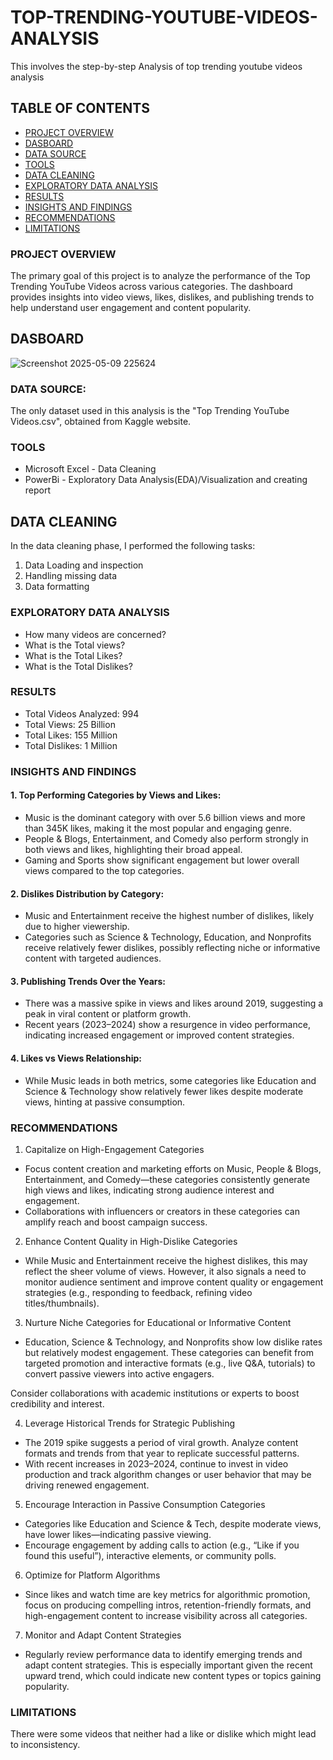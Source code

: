# TOP-TRENDING-YOUTUBE-VIDEOS-ANALYSIS
This involves the step-by-step Analysis of top trending youtube videos analysis

## TABLE OF CONTENTS
- [PROJECT OVERVIEW](project-overview)
- [DASBOARD](dashboard)
- [DATA SOURCE](data-source)
- [TOOLS](tools)
- [DATA CLEANING](data-cleaning)
- [EXPLORATORY DATA ANALYSIS](exploratory-data-analysis)
- [RESULTS](results)
- [INSIGHTS AND FINDINGS](insights-and-findings)
- [RECOMMENDATIONS](recommendations)
- [LIMITATIONS](limitations)


### PROJECT OVERVIEW
The primary goal of this project is to analyze the performance of the Top Trending YouTube Videos across various categories. The dashboard provides insights into video views, likes, dislikes, and publishing trends to help understand user engagement and content popularity.

## DASBOARD  

![Screenshot 2025-05-09 225624](https://github.com/user-attachments/assets/bb7bfbc4-de63-42f7-87ee-7923aa61b01e)

### DATA SOURCE:
The only dataset used in this analysis is the "Top Trending YouTube Videos.csv", obtained from Kaggle website.

### TOOLS
- Microsoft Excel - Data Cleaning
- PowerBi - Exploratory Data Analysis(EDA)/Visualization and creating report

## DATA CLEANING
In the data cleaning phase, I performed the following tasks:
1. Data Loading and inspection
2. Handling missing data
3. Data formatting

### EXPLORATORY DATA ANALYSIS
- How many videos are concerned?
- What is the Total views?
- What is the Total Likes?
- What is the Total Dislikes?

### RESULTS
- Total Videos Analyzed: 994
- Total Views: 25 Billion
- Total Likes: 155 Million
- Total Dislikes: 1 Million


### INSIGHTS AND FINDINGS
#### 1. Top Performing Categories by Views and Likes:
- Music is the dominant category with over 5.6 billion views and more than 345K likes, making it the most popular and engaging genre.
- People & Blogs, Entertainment, and Comedy also perform strongly in both views and likes, highlighting their broad appeal.
- Gaming and Sports show significant engagement but lower overall views compared to the top categories.

#### 2. Dislikes Distribution by Category:
- Music and Entertainment receive the highest number of dislikes, likely due to higher viewership.
- Categories such as Science & Technology, Education, and Nonprofits receive relatively fewer dislikes, possibly reflecting niche or informative content with targeted audiences.

#### 3. Publishing Trends Over the Years:
- There was a massive spike in views and likes around 2019, suggesting a peak in viral content or platform growth.
- Recent years (2023–2024) show a resurgence in video performance, indicating increased engagement or improved content strategies.

#### 4. Likes vs Views Relationship:
- While Music leads in both metrics, some categories like Education and Science & Technology show relatively fewer likes despite moderate views, hinting at passive consumption.

### RECOMMENDATIONS
1. Capitalize on High-Engagement Categories
- Focus content creation and marketing efforts on Music, People & Blogs, Entertainment, and Comedy—these categories consistently generate high views and likes, indicating strong audience interest and engagement.
- Collaborations with influencers or creators in these categories can amplify reach and boost campaign success.

2. Enhance Content Quality in High-Dislike Categories
- While Music and Entertainment receive the highest dislikes, this may reflect the sheer volume of views. However, it also signals a need to monitor audience sentiment and improve content quality or engagement strategies (e.g., responding to feedback, refining video titles/thumbnails).

3. Nurture Niche Categories for Educational or Informative Content
- Education, Science & Technology, and Nonprofits show low dislike rates but relatively modest engagement. These categories can benefit from targeted promotion and interactive formats (e.g., live Q&A, tutorials) to convert passive viewers into active engagers.

Consider collaborations with academic institutions or experts to boost credibility and interest.

4. Leverage Historical Trends for Strategic Publishing
- The 2019 spike suggests a period of viral growth. Analyze content formats and trends from that year to replicate successful patterns.
- With recent increases in 2023–2024, continue to invest in video production and track algorithm changes or user behavior that may be driving renewed engagement.

5. Encourage Interaction in Passive Consumption Categories
- Categories like Education and Science & Tech, despite moderate views, have lower likes—indicating passive viewing.
- Encourage engagement by adding calls to action (e.g., “Like if you found this useful”), interactive elements, or community polls.

6. Optimize for Platform Algorithms
- Since likes and watch time are key metrics for algorithmic promotion, focus on producing compelling intros, retention-friendly formats, and high-engagement content to increase visibility across all categories.

7. Monitor and Adapt Content Strategies
- Regularly review performance data to identify emerging trends and adapt content strategies. This is especially important given the recent upward trend, which could indicate new content types or topics gaining popularity.


### LIMITATIONS
There were some videos that neither had a like or dislike which might lead to inconsistency.
